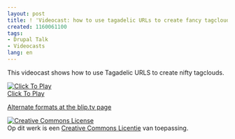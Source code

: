 ```yaml
---
layout: post
title: ! 'Videocast: how to use tagadelic URLs to create fancy tagclouds.'
created: 1160061100
tags:
- Drupal Talk
- Videocasts
lang: en
---
```

This videocast shows how to use Tagadelic URLS to create nifty tagclouds.

<script type="text/javascript" src="http://blip.tv/scripts/pokkariPlayer.js"></script><script type="text/javascript" src="http://blip.tv/syndication/write_player?skin=js&posts_id=262358&source=3&autoplay=false&file_type=ogg&player_width=1024&player_height=768"></script><div id="blip_movie_content_262358"><a href="http://blip.tv/file/get/Berkes-TagadelicUrlsScaled135.avi" onclick="play_blip_movie_262358(); return false;"><img src="http://blip.tv/file/get/Berkes-TagadelicUrlsScaled135.avi.jpg" border="0" title="Click To Play" /></a><br /><a href="http://blip.tv/file/get/Berkes-TagadelicUrlsScaled135.avi" onclick="play_blip_movie_262358(); return false;">Click To Play</a></div><script type="text/javascript">	play_blip_movie_262358();</script>

[Alternate formats at the blip.tv page](http://berkes.blip.tv/file/257818/)

<!--Creative Commons License--><a rel="license" href="http://creativecommons.org/licenses/by-sa/2.5/nl/"><img alt="Creative Commons License" style="border-width: 0" src="http://creativecommons.org/images/public/somerights20.png"/></a><br/>Op dit werk is een <a rel="license" href="http://creativecommons.org/licenses/by-sa/2.5/nl/">Creative Commons Licentie</a> van toepassing.<!--/Creative Commons License--><!-- <rdf:RDF xmlns="http://web.resource.org/cc/" xmlns:dc="http://purl.org/dc/elements/1.1/" xmlns:rdf="http://www.w3.org/1999/02/22-rdf-syntax-ns#">
	<Work rdf:about="">
		<license rdf:resource="http://creativecommons.org/licenses/by-sa/2.5/nl/" />
	<dc:type rdf:resource="http://purl.org/dc/dcmitype/MovingImage" />
	</Work>
	<License rdf:about="http://creativecommons.org/licenses/by-sa/2.5/nl/"><permits rdf:resource="http://web.resource.org/cc/Reproduction"/><permits rdf:resource="http://web.resource.org/cc/Distribution"/><requires rdf:resource="http://web.resource.org/cc/Notice"/><requires rdf:resource="http://web.resource.org/cc/Attribution"/><permits rdf:resource="http://web.resource.org/cc/DerivativeWorks"/><requires rdf:resource="http://web.resource.org/cc/ShareAlike"/></License></rdf:RDF> -->
<br/><!--break-->
